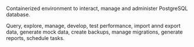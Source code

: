 Containerized environment to interact, manage and administer PostgreSQL database.

Query, explore, manage, develop, test performance, import annd export data, 
generate mock data, create backups, manage migrations, generate reports, schedule tasks.